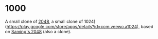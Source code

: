 # 1000
A small clone of [2048](https://github.com/gabrielecirulli/2048), a small clone of 1024](https://play.google.com/store/apps/details?id=com.veewo.a1024), based on [Saming's 2048](http://saming.fr/p/2048/) (also a clone).
